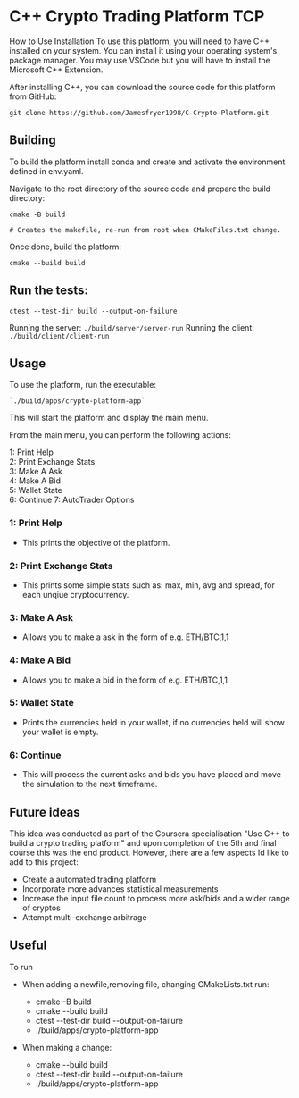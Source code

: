 # C++ Crypto Trading Platform TCP 

How to Use
Installation
To use this platform, you will need to have C++ installed on your system. You can install it using your operating system's package manager.
You may use VSCode but you will have to install the Microsoft C++ Extension.

After installing C++, you can download the source code for this platform from GitHub:

```
git clone https://github.com/Jamesfryer1998/C-Crypto-Platform.git 
```

## Building
To build the platform install conda and create and activate the environment defined in env.yaml. 

Navigate to the root directory of the source code and prepare the build directory:
```
cmake -B build 

# Creates the makefile, re-run from root when CMakeFiles.txt change.
```

Once done, build the platform:
```
cmake --build build
```

## Run the tests:

```
ctest --test-dir build --output-on-failure
```

Running the server:  `./build/server/server-run`
Running the client: `./build/client/client-run`

## Usage
To use the platform, run the executable:

```
`./build/apps/crypto-platform-app`
```

This will start the platform and display the main menu.

From the main menu, you can perform the following actions:

1: Print Help<br>
2: Print Exchange Stats<br>
3: Make A Ask<br>
4: Make A Bid<br>
5: Wallet State<br>
6: Continue
7: AutoTrader Options

### 1: Print Help
- This prints the objective of the platform.

### 2: Print Exchange Stats
- This prints some simple stats such as: max, min, avg and spread, for each unqiue cryptocurrency.

### 3: Make A Ask
- Allows you to make a ask in the form of e.g. ETH/BTC,1,1

### 4: Make A Bid
- Allows you to make a bid in the form of e.g. ETH/BTC,1,1

### 5: Wallet State
- Prints the currencies held in your wallet, if no currencies held will show your wallet is empty.

### 6: Continue
- This will process the current asks and bids you have placed and move the simulation to the next timeframe.

## Future ideas

This idea was conducted as part of the Coursera specialisation "Use C++ to build a crypto trading platform" 
and upon completion of the 5th and final course this was the end product. However, there are a few aspects
Id like to add to this project:
- Create a automated trading platform
- Incorporate more advances statistical measurements
- Increase the input file count to process more ask/bids and a wider range of cryptos
- Attempt multi-exchange arbitrage

## Useful
To run
- When adding a newfile,removing file, changing CMakeLists.txt run:
  - cmake -B build
  - cmake --build build
  - ctest --test-dir build --output-on-failure
  - ./build/apps/crypto-platform-app
  
- When making a change:
  - cmake --build build
  - ctest --test-dir build --output-on-failure
  - ./build/apps/crypto-platform-app